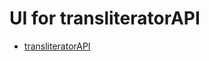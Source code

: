 # UI for transliteratorAPI

- [transliteratorAPI](https://github.com/jwhittle933/transliteratorAPI)
